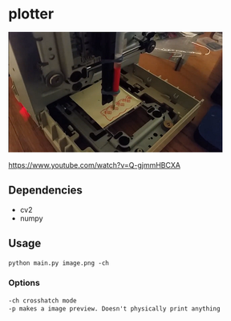# plotter

![Plotter](./plotter.png)

https://www.youtube.com/watch?v=Q-gjmmHBCXA

## Dependencies
* cv2
* numpy

## Usage
```
python main.py image.png -ch
```

### Options
```
-ch crosshatch mode
-p makes a image preview. Doesn't physically print anything
```

